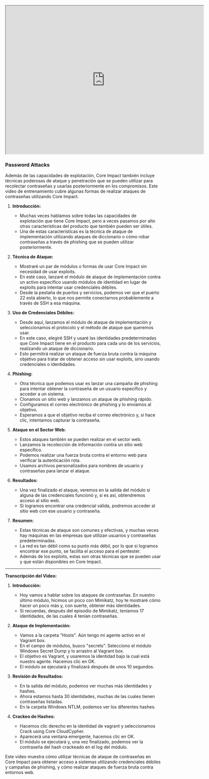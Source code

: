 <iframe src="https://drive.google.com/file/d/18Vqp255Km4iroKKvA6Y8y4BoPcnaLai5/preview" width="640" height="480" allow="autoplay"></iframe>



### Password Attacks

Además de las capacidades de explotación, Core Impact también incluye técnicas poderosas de ataque y penetración que se pueden utilizar para recolectar contraseñas y usarlas posteriormente en los compromisos. Este video de entrenamiento cubre algunas formas de realizar ataques de contraseñas utilizando Core Impact.

1. **Introducción:**
   - Muchas veces hablamos sobre todas las capacidades de explotación que tiene Core Impact, pero a veces pasamos por alto otras características del producto que también pueden ser útiles.
   - Una de estas características es la técnica de ataque de implementación utilizando ataques de diccionario o cómo robar contraseñas a través de phishing que se pueden utilizar posteriormente.

2. **Técnica de Ataque:**
   - Mostraré un par de módulos o formas de usar Core Impact sin necesidad de usar exploits.
   - En este caso, lanzaré el módulo de ataque de implementación contra un activo específico usando módulos de identidad en lugar de exploits para intentar usar credenciales débiles.
   - Desde la pestaña de puertos y servicios, podemos ver que el puerto 22 está abierto, lo que nos permite conectarnos probablemente a través de SSH a esa máquina.

3. **Uso de Credenciales Débiles:**
   - Desde aquí, lanzamos el módulo de ataque de implementación y seleccionamos el protocolo y el método de ataque que queremos usar.
   - En este caso, elegiré SSH y usaré las identidades predeterminadas que Core Impact tiene en el producto para cada uno de los servicios, realizando un ataque de diccionario.
   - Esto permitirá realizar un ataque de fuerza bruta contra la máquina objetivo para tratar de obtener acceso sin usar exploits, sino usando credenciales o identidades.

4. **Phishing:**
   - Otra técnica que podemos usar es lanzar una campaña de phishing para intentar obtener la contraseña de un usuario específico y acceder a un sistema.
   - Clonamos un sitio web y lanzamos un ataque de phishing rápido.
   - Configuramos el correo electrónico de phishing y lo enviamos al objetivo.
   - Esperamos a que el objetivo reciba el correo electrónico y, si hace clic, intentamos capturar la contraseña.

5. **Ataque en el Sector Web:**
   - Estos ataques también se pueden realizar en el sector web.
   - Lanzamos la recolección de información contra un sitio web específico.
   - Podemos realizar una fuerza bruta contra el entorno web para verificar la autenticación rota.
   - Usamos archivos personalizados para nombres de usuario y contraseñas para lanzar el ataque.

6. **Resultados:**
   - Una vez finalizado el ataque, veremos en la salida del módulo si alguna de las credenciales funcionó y, si es así, obtendremos acceso al sitio web.
   - Si logramos encontrar una credencial válida, podremos acceder al sitio web con ese usuario y contraseña.

7. **Resumen:**
   - Estas técnicas de ataque son comunes y efectivas, y muchas veces hay máquinas en las empresas que utilizan usuarios y contraseñas predeterminadas.
   - La red es tan débil como su punto más débil, por lo que si logramos encontrar ese punto, se facilita el acceso para el pentester.
   - Además de los exploits, estas son otras técnicas que se pueden usar y que están disponibles en Core Impact.

---

**Transcripción del Video:**

1. **Introducción:**
   - Hoy vamos a hablar sobre los ataques de contraseñas. En nuestro último módulo, hicimos un poco con Mimikatz, hoy te mostraré cómo hacer un poco más y, con suerte, obtener más identidades.
   - Si recuerdas, después del episodio de Mimikatz, teníamos 17 identidades, de las cuales 4 tenían contraseñas.

2. **Ataque de Implementación:**
   - Vamos a la carpeta "Hosts". Aún tengo mi agente activo en el Vagrant box.
   - En el campo de módulos, busco "secrets". Selecciono el módulo Windows Secret Dump y lo arrastro al Vagrant box.
   - El objetivo es Vagrant, y usaremos la identidad bajo la cual está nuestro agente. Hacemos clic en OK.
   - El módulo se ejecutará y finalizará después de unos 10 segundos.

3. **Revisión de Resultados:**
   - En la salida del módulo, podemos ver muchas más identidades y hashes.
   - Ahora estamos hasta 30 identidades, muchas de las cuales tienen contraseñas listadas.
   - En la carpeta Windows NTLM, podemos ver los diferentes hashes.

4. **Crackeo de Hashes:**
   - Hacemos clic derecho en la identidad de vagrant y seleccionamos Crack using Core CloudCypher.
   - Aparecerá una ventana emergente, hacemos clic en OK.
   - El módulo se ejecutará y, una vez finalizado, podemos ver la contraseña del hash crackeado en el log del módulo.

Este video muestra cómo utilizar técnicas de ataque de contraseñas en Core Impact para obtener acceso a sistemas utilizando credenciales débiles y campañas de phishing, y cómo realizar ataques de fuerza bruta contra entornos web.
